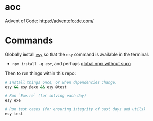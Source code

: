# aoc

Advent of Code: https://adventofcode.com/

# Commands

Globally install [`esy`](https://www.npmjs.com/package/esy) so that the `esy`
command is available in the terminal.

- `npm install -g esy`, and perhaps [global npm without sudo](https://github.com/sindresorhus/guides/blob/master/npm-global-without-sudo.md)

Then to run things within this repo:

```bash
# Install things once, or when dependencies change.
esy && esy @exe && esy @test

# Run `Exe.re` (for solving each day)
esy exe

# Run test cases (for ensuring integrity of past days and utils)
esy test
```
